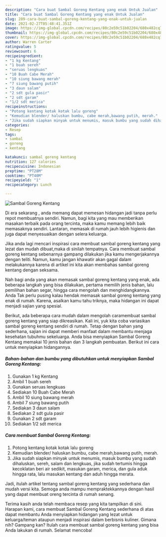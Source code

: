 ```yaml
---
description: "Cara buat Sambal Goreng Kentang yang enak Untuk Jualan"
title: "Cara buat Sambal Goreng Kentang yang enak Untuk Jualan"
slug: 289-cara-buat-sambal-goreng-kentang-yang-enak-untuk-jualan
date: 2021-02-27T05:48:41.351Z
image: https://img-global.cpcdn.com/recipes/80c2e59c51b02204/680x482cq70/sambal-goreng-kentang-foto-resep-utama.jpg
thumbnail: https://img-global.cpcdn.com/recipes/80c2e59c51b02204/680x482cq70/sambal-goreng-kentang-foto-resep-utama.jpg
cover: https://img-global.cpcdn.com/recipes/80c2e59c51b02204/680x482cq70/sambal-goreng-kentang-foto-resep-utama.jpg
author: Warren Carter
ratingvalue: 5
reviewcount: 6
recipeingredient:
- "1 kg Kentang"
- "1 buah sereh"
- "seruas lengkuas"
- "10 Buah Cabe Merah"
- "10 siung bawang merah"
- "7 siung bawang putih"
- "3 daun salam"
- "2 sdt gula pasir"
- "2 sdt garam"
- "1/2 sdt merica"
recipeinstructions:
- "Potong kentang kotak kotak lalu goreng"
- "Kemudian blender/ haluskan bumbu, cabe merah,bawang putih, merah."
- "Jika sudah siapkan minyak untuk menumis, masuk bumbu yang sudah dihaluskan, sereh, salam dan lengkuas, jika sudah tertumis hingga kecoklatan beri air sedikit, masukan garam, merica, dan gula aduk hingga rata, lalu masukan kentang dan aduh hingga merata."
categories:
- Resep
tags:
- sambal
- goreng
- kentang

katakunci: sambal goreng kentang 
nutrition: 127 calories
recipecuisine: Indonesian
preptime: "PT28M"
cooktime: "PT40M"
recipeyield: "1"
recipecategory: Lunch

---
```



![Sambal Goreng Kentang](https://img-global.cpcdn.com/recipes/80c2e59c51b02204/680x482cq70/sambal-goreng-kentang-foto-resep-utama.jpg)

Di era  sekarang , anda memang dapat memesan hidangan jadi tanpa perlu repot membuatnya sendiri. Namun, bagi kita yang mau memberikan masakan terbaik pada orang tercinta, maka kamu memang lebih baik memasaknya sendiri. Lantaran, memasak di rumah jauh lebih higienis dan juga dapat menyesuaikan dengan selera keluarga.

Jika anda lagi mencari inspirasi cara membuat sambal goreng kentang yang lezat dan mudah dibuat,maka di sinilah tempatnya. Cara membuat sambal goreng kentang  sebenarnya gampang dilakukan jika kamu mengerjakannya dengan teliti. Namun, kamu jangan khawatir akan gagal dalam melakukannya 
karena di artikel ini kita akan membahas sambal goreng kentang dengan seksama.  



Nah bagi anda yang akan memasak sambal goreng kentang yang enak, ada beberapa langkah yang bisa dilakukan, pertama memilih jenis bahan, lalu pemilihan bahan segar, hingga cara mengolah dan menghidangkannya. Anda Tak perlu pusing kalau hendak memasak sambal goreng kentang yang enak di rumah. Karena, asalkan kamu  tahu triknya, maka hidangan ini dapat menjadi sajian yang spesial.

Berikut, ada beberapa cara mudah dalam mengolah caramembuat sambal goreng kentang yang siap dikreasikan. Kali ini, yuk kita coba variasikan sambal goreng kentang sendiri di rumah. Tetap dengan bahan yang sederhana, sajian ini dapat memberi manfaat dalam membantu menjaga kesehatan tubuhmu sekeluarga. Anda bisa menyiapkan Sambal Goreng Kentang memakai 10 jenis bahan dan 3 langkah pembuatan. Berikut ini cara untuk menyiapkan hidangannya.

<!--inarticleads1-->

##### Bahan-bahan dan bumbu yang dibutuhkan untuk menyiapkan Sambal Goreng Kentang:

1. Gunakan 1 kg Kentang
1. Ambil 1 buah sereh
1. Gunakan seruas lengkuas
1. Sediakan 10 Buah Cabe Merah
1. Ambil 10 siung bawang merah
1. Ambil 7 siung bawang putih
1. Sediakan 3 daun salam
1. Sediakan 2 sdt gula pasir
1. Gunakan 2 sdt garam
1. Sediakan 1/2 sdt merica




<!--inarticleads2-->

##### Cara membuat Sambal Goreng Kentang:

1. Potong kentang kotak kotak lalu goreng
1. Kemudian blender/ haluskan bumbu, cabe merah,bawang putih, merah.
1. Jika sudah siapkan minyak untuk menumis, masuk bumbu yang sudah dihaluskan, sereh, salam dan lengkuas, jika sudah tertumis hingga kecoklatan beri air sedikit, masukan garam, merica, dan gula aduk hingga rata, lalu masukan kentang dan aduh hingga merata.




Jadi, itulah artikel tentang  sambal goreng kentang  yang sederhana dan mudah versi kita. Semoga anda mampu mempraktekkannya dengan hasil yang dapat membuat oreng tercinta di rumah senang. 

Terima kasih anda telah membaca resep yang kita tampilkan di sini. Harapan kami, cara membuat  Sambal Goreng Kentang sederhana di atas dapat membantu Anda menyiapkan hidangan yang lezat untuk keluarga/teman ataupun menjadi inspirasi dalam berbisnis kuliner. Gimana nih? Gampang kan? Itulah cara membuat sambal goreng kentang yang bisa Anda lakukan di rumah. Selamat mencoba!


